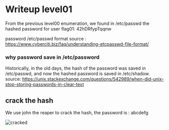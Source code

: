 # Writeup level01

From the previous level00 enumeration, we found in /etc/passwd the hashed password for user flag01: 42hDRfypTqqnw



password /etc/passwd format source : https://www.cyberciti.biz/faq/understanding-etcpasswd-file-format/

### why password save in /etc/password

Historically, in the old days, the hash of the password was saved in /etc/passwd, and now the hashed password is saved in /etc/shadow.
source: https://unix.stackexchange.com/questions/542989/when-did-unix-stop-storing-passwords-in-clear-text

## crack the hash
We use john the reaper to crack the hash, the password is : abcdefg

![cracked](https://cdn.discordapp.com/attachments/1164485225875783701/1164502146172059688/image.png?ex=65437223&is=6530fd23&hm=29d61e485129da1b7d4dd97cef689ae2d02ccbb8f5e417486f10d38b61921c02&)
